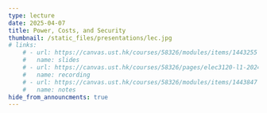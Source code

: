 ```yaml
---
type: lecture
date: 2025-04-07
title: Power, Costs, and Security
thumbnail: /static_files/presentations/lec.jpg
# links: 
    # - url: https://canvas.ust.hk/courses/58326/modules/items/1443255
    #   name: slides
    # - url: https://canvas.ust.hk/courses/58326/pages/elec3120-l1-2024-10-17-15-00
    #   name: recording  
    # - url: https://canvas.ust.hk/courses/58326/modules/items/1443847
    #   name: notes    
hide_from_announcments: true
---
```

